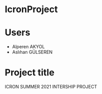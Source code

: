 # IcronProject

# Users
* Alperen AKYOL
* Aslıhan GÜLSEREN

# Project title
ICRON SUMMER 2021 INTERSHIP PROJECT
